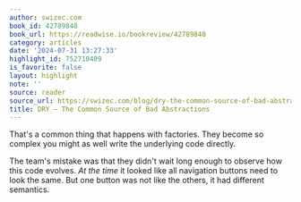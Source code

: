 ```yaml
---
author: swizec.com
book_id: 42789848
book_url: https://readwise.io/bookreview/42789848
category: articles
date: '2024-07-31 13:27:33'
highlight_id: 752710409
is_favorite: false
layout: highlight
note: ''
source: reader
source_url: https://swizec.com/blog/dry-the-common-source-of-bad-abstractions/
title: DRY – The Common Source of Bad Abstractions
---
```


That's a common thing that happens with factories. They become so complex you might as well write the underlying code directly.

The team's mistake was that they didn't wait long enough to observe how this code evolves. *At the time* it looked like all navigation buttons need to look the same. But one button was not like the others, it had different semantics.
